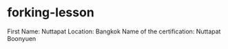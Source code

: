 # forking-lesson
First Name: Nuttapat
Location: Bangkok
Name of the certification: Nuttapat Boonyuen